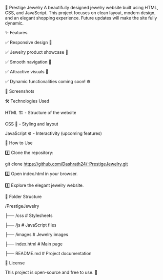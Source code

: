💎 Prestige Jewelry
A beautifully designed jewelry website built using HTML, CSS, and JavaScript. This project focuses on clean layout, modern design, and an elegant shopping experience. Future updates will make the site fully dynamic.

✨ Features

✅ Responsive design 📱

✅ Jewelry product showcase 💍

✅ Smooth navigation 🧭

✅ Attractive visuals 🌟

✅ Dynamic functionalities coming soon! ⚙️


📸 Screenshots



🛠️ Technologies Used


HTML 🏗️ - Structure of the website

CSS 🎨 - Styling and layout

JavaScript ⚙️ - Interactivity (upcoming features)

🚀 How to Use

1️⃣ Clone the repository:

git clone https://github.com/Dashrath24/-PrestigeJewelry.git

2️⃣ Open index.html in your browser.

3️⃣ Explore the elegant jewelry website.


📂 Folder Structure

/PrestigeJewelry

├── /css        # Stylesheets

├── /js         # JavaScript files

├── /images     # Jewelry images

├── index.html  # Main page

├── README.md   # Project documentation

📜 License


This project is open-source and free to use. 🚀

